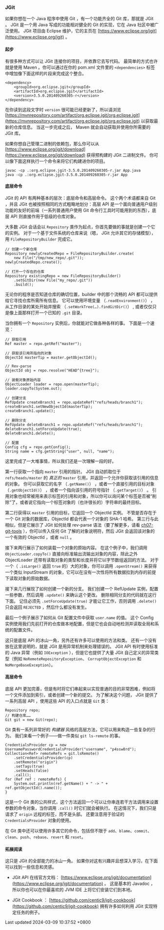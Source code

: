 ### JGit

如果你想在一个 Java 程序中使用 Git ，有一个功能齐全的 Git 库，那就是
JGit 。 JGit 是一个用 Java 写成的功能相对健全的 Git 的实现，它在 Java
社区中被广泛使用。 JGit 项目由 Eclipse 维护，它的主页在
[https://www.eclipse.org/jgit](https://www.eclipse.org/jgit) 。

#### 起步

有很多种方式可以让 JGit 连接你的项目，并依靠它去写代码。
最简单的方式也许就是使用 Maven 。你可以通过在你的 pom.xml 文件里的
`<dependencies>` 标签中增加像下面这样的片段来完成这个整合。

```shell
<dependency>
    <groupId>org.eclipse.jgit</groupId>
    <artifactId>org.eclipse.jgit</artifactId>
    <version>3.5.0.201409260305-r</version>
</dependency>
```

在你读到这段文字时 `version` 很可能已经更新了，所以请浏览
[https://mvnrepository.com/artifact/org.eclipse.jgit/org.eclipse.jgit](https://mvnrepository.com/artifact/org.eclipse.jgit/org.eclipse.jgit)
以获取最新的仓库信息。 当这一步完成之后， Maven
就会自动获取并使用你所需要的 JGit 库。

如果你想自己管理二进制的依赖包，那么你可以从
[https://www.eclipse.org/jgit/download](https://www.eclipse.org/jgit/download)
获得预构建的 JGit 二进制文件。
你可以像下面这样执行一个命令来将它们构建进你的项目。

```shell
javac -cp .:org.eclipse.jgit-3.5.0.201409260305-r.jar App.java
java -cp .:org.eclipse.jgit-3.5.0.201409260305-r.jar App
```

#### 底层命令

JGit 的 API 有两种基本的层次：底层命令和高层命令。 这个两个术语都来自
Git ，并且 JGit 也被按照相同的方式粗略地划分：高层 API
是一个面向普通用户级别功能的友好的前端（一系列普通用户使用 Git
命令行工具时可能用到的东西），底层 API 则直接作用于低级的仓库对象。

大多数 JGit 会话会以 `Repository`
类作为起点，你首先要做的事就是创建一个它的实例。
对于一个基于文件系统的仓库来说（嗯， JGit 允许其它的存储模型），用
`FileRepositoryBuilder` 完成它。

```shell
// 创建一个新仓库
Repository newlyCreatedRepo = FileRepositoryBuilder.create(
    new File("/tmp/new_repo/.git"));
newlyCreatedRepo.create();

// 打开一个存在的仓库
Repository existingRepo = new FileRepositoryBuilder()
    .setGitDir(new File("my_repo/.git"))
    .build();
```

无论你的程序是否知道仓库的确切位置，builder 中的那个流畅的 API
都可以提供给它寻找仓库所需所有信息。 它可以使用环境变量
（`.readEnvironment()`） ，从工作目录的某处开始并搜索
（`.setWorkTree(…).findGitDir()`） ,
或者仅仅只是像上面那样打开一个已知的 `.git` 目录。

当你拥有一个 `Repository` 实例后，你就能对它做各种各样的事。
下面是一个速览：

```shell
// 获取引用
Ref master = repo.getRef("master");

// 获取该引用所指向的对象
ObjectId masterTip = master.getObjectId();

// Rev-parse
ObjectId obj = repo.resolve("HEAD^{tree}");

// 装载对象原始内容
ObjectLoader loader = repo.open(masterTip);
loader.copyTo(System.out);

// 创建分支
RefUpdate createBranch1 = repo.updateRef("refs/heads/branch1");
createBranch1.setNewObjectId(masterTip);
createBranch1.update();

// 删除分支
RefUpdate deleteBranch1 = repo.updateRef("refs/heads/branch1");
deleteBranch1.setForceUpdate(true);
deleteBranch1.delete();

// 配置
Config cfg = repo.getConfig();
String name = cfg.getString("user", null, "name");
```

这里完成了一大堆事情，所以我们还是一次理解一段的好。

第一行获取一个指向 `master` 引用的指针。 JGit 自动抓取位于
`refs/heads/master` 的 *真正的* `master`
引用，并返回一个允许你获取该引用的信息的对象。 你可以获取它的名字
（`.getName()`） ，或者一个直接引用的目标对象 （`.getObjectId()`）
，或者一个指向该引用的符号指针 （`.getTarget()`） 。
引用对象也经常被用来表示标签的引用和对象，所以你可以询问某个标签是否被“削除”了，或者说它指向一个标签对象的（也许很长的）字符串的最终目标。

第二行获得以 `master` 引用的目标，它返回一个 ObjectId 实例。
不管是否存在于一个 Git 对象的数据库，ObjectId 都会代表一个对象的 SHA-1
哈希。 第三行与此相似，但是它展示了 JGit 如何处理 rev-parse
语法（要了解更多，请看
[ch07-git-tools](ch07-git-tools.md#branch_references)
），你可以传入任何 Git 了解的对象说明符，然后 JGit
会返回该对象的一个有效的 ObjectId ，或者 `null` 。

接下来两行展示了如何装载一个对象的原始内容。 在这个例子中，我们调用
`ObjectLoader.copyTo()` 直接向标准输出流输出对象的内容，除此之外
ObjectLoader 还带有读取对象的类型和长度并将它以字节数组返回的方法。
对于一个（ `.isLarge()` 返回 `true` 的）大的对象，你可以调用
`.openStream()` 来获得一个类似 InputStream
的对象，它可以在没有一次性将所有数据拉到内存的前提下读取对象的原始数据。

接下来几行展现了如何创建一个新的分支。 我们创建一个 RefUpdate
实例，配置一些参数，然后调用 `.update()` 来确认这个更改。
删除相同分支的代码就在这行下面。 记住必须先 `.setForceUpdate(true)`
才能让它工作，否则调用 `.delete()` 只会返回 `REJECTED`
，然后什么都没有发生。

最后一个例子展示了如何从 Git 配置文件中获取 `user.name` 的值。 这个
Config
实例使用我们先前打开的仓库做本地配置，但是它也会自动地检测并读取全局和系统的配置文件。

这只是底层 API 的冰山一角，另外还有许多可以使用的方法和类。
还有一个没有放在这里说明的，就是 JGit 是用异常机制来处理错误的。 JGit
API 有时使用标准的 Java 异常（例如 `IOException` ），但是它也提供了大量
JGit 自己定义的异常类型（例如 `NoRemoteRepositoryException`、
`CorruptObjectException` 和 `NoMergeBaseException`）。

#### 高层命令

底层 API
更加完善，但是有时将它们串起来以实现普通的目的非常困难，例如将一个文件添加到索引，或者创建一个新的提交。
为了解决这个问题， JGit 提供了一系列高层 API ，使用这些 API 的入口点就是
`Git` 类：

```shell
Repository repo;
// 构建仓库……
Git git = new Git(repo);
```

Git 类有一系列非常好的 *构建器*
风格的高层方法，它可以用来构造一些复杂的行为。
我们来看一个例子——做一件类似 `git ls-remote` 的事。

```shell
CredentialsProvider cp = new UsernamePasswordCredentialsProvider("username", "p4ssw0rd");
Collection<Ref> remoteRefs = git.lsRemote()
    .setCredentialsProvider(cp)
    .setRemote("origin")
    .setTags(true)
    .setHeads(false)
    .call();
for (Ref ref : remoteRefs) {
    System.out.println(ref.getName() + " -> " + ref.getObjectId().name());
}
```

这是一个 Git
类的公共样式，这个方法返回一个可以让你串连若干方法调用来设置参数的命令对象，当你调用
`.call()` 时它们就会被执行。 在这情况下，我们只是请求了 `origin`
远程的标签，而不是头部。 还要注意用于验证的 `CredentialsProvider`
对象的使用。

在 Git 类中还可以使用许多其它的命令，包括但不限于
`add`、`blame`、`commit`、`clean`、`push`、`rebase`、`revert` 和
`reset`。

#### 拓展阅读

这只是 JGit 的全部能力的冰山一角。
如果你对这有兴趣并且想深入学习，在下面可以找到一些信息和灵感。

- JGit API 在线官方文档：
  [https://www.eclipse.org/jgit/documentation](https://www.eclipse.org/jgit/documentation)
  。 这是基本的 Javadoc ，所以你也可以在你最喜欢的 JVM IDE
  上将它们安装它们到本地。

- JGit Cookbook ：
  [https://github.com/centic9/jgit-cookbook](https://github.com/centic9/jgit-cookbook)
  拥有许多如何利用 JGit 实现特定任务的例子。

Last updated 2024-03-09 10:37:52 +0800
